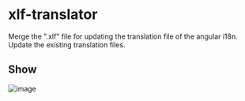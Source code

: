 # xlf-translator
Merge the ".xlf" file for updating the translation file of the angular i18n. Update the existing translation files.

## Show
![image](http://chuantu.biz/t6/281/1523531080x-1404793094.gif)